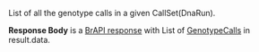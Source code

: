 
List of all the genotype calls in a given CallSet(DnaRun).

**Response Body** is a [BrAPI response](#brapilistresponsetemplate) with List of [GenotypeCalls](#genotypecallsresource) in result.data.


